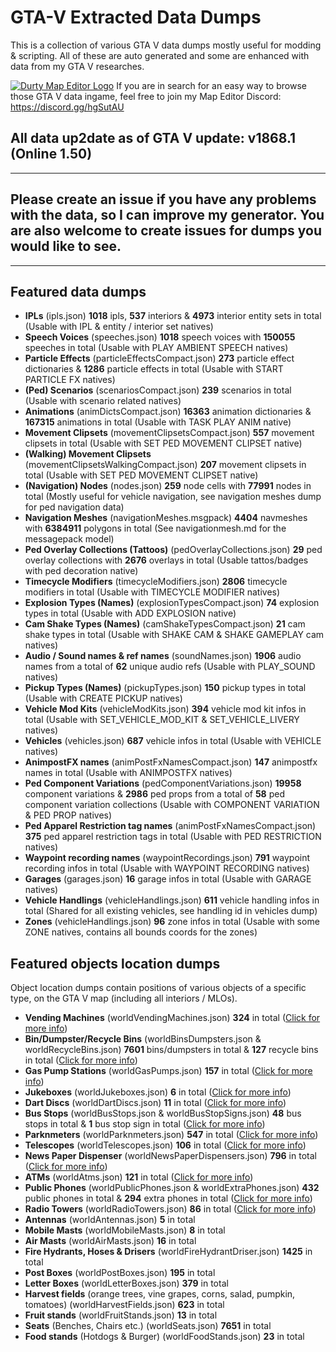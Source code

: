 # GTA-V Extracted Data Dumps
This is a collection of various GTA V data dumps mostly useful for modding &amp; scripting. All of these are auto generated and some are enhanced with data from my GTA V researches.

[![Durty Map Editor Logo](https://i.imgur.com/WsRJv3u.png)](https://discord.gg/hgSutAU)
If you are in search for an easy way to browse those GTA V data ingame, feel free to join my Map Editor Discord: https://discord.gg/hgSutAU

## All data up2date as of GTA V update: **v1868.1 (Online 1.50)**
---
## Please create an issue if you have any problems with the data, so I can improve my generator. You are also welcome to create issues for dumps you would like to see.
---
## **Featured data dumps**
- **IPLs** (ipls.json) **1018** ipls, **537** interiors & **4973** interior entity sets in total (Usable with IPL & entity / interior set natives)
- **Speech Voices** (speeches.json) **1018** speech voices with **150055** speeches in total (Usable with PLAY AMBIENT SPEECH natives)
- **Particle Effects** (particleEffectsCompact.json) **273** particle effect dictionaries & **1286** particle effects in total (Usable with START PARTICLE FX natives)
- **(Ped) Scenarios** (scenariosCompact.json) **239** scenarios in total (Usable with scenario related natives)
- **Animations** (animDictsCompact.json) **16363** animation dictionaries & **167315** animations in total (Usable with TASK PLAY ANIM native)
- **Movement Clipsets** (movementClipsetsCompact.json) **557** movement clipsets in total (Usable with SET PED MOVEMENT CLIPSET native)
- **(Walking) Movement Clipsets** (movementClipsetsWalkingCompact.json) **207** movement clipsets in total (Usable with SET PED MOVEMENT CLIPSET native)
- **(Navigation) Nodes** (nodes.json) **259** node cells with **77991** nodes in total (Mostly useful for vehicle navigation, see navigation meshes dump for ped navigation data)
- **Navigation Meshes** (navigationMeshes.msgpack) **4404** navmeshes with **6384911** polygons in total (See navigationmesh.md for the messagepack model)
- **Ped Overlay Collections (Tattoos)** (pedOverlayCollections.json) **29** ped overlay collections with **2676** overlays in total (Usable tattos/badges with ped decoration native)
- **Timecycle Modifiers** (timecycleModifiers.json) **2806** timecycle modifiers in total (Usable with TIMECYCLE MODIFIER natives)
- **Explosion Types (Names)** (explosionTypesCompact.json) **74** explosion types in total (Usable with ADD EXPLOSION native)
- **Cam Shake Types (Names)** (camShakeTypesCompact.json) **21** cam shake types in total (Usable with SHAKE CAM & SHAKE GAMEPLAY cam natives)
- **Audio / Sound names & ref names** (soundNames.json) **1906** audio names from a total of **62** unique audio refs (Usable with PLAY_SOUND natives)
- **Pickup Types (Names)** (pickupTypes.json) **150** pickup types in total (Usable with CREATE PICKUP natives)
- **Vehicle Mod Kits** (vehicleModKits.json) **394** vehicle mod kit infos in total (Usable with SET_VEHICLE_MOD_KIT & SET_VEHICLE_LIVERY natives)
- **Vehicles** (vehicles.json) **687** vehicle infos in total (Usable with VEHICLE natives)
- **AnimpostFX names** (animPostFxNamesCompact.json) **147** animpostfx names in total (Usable with ANIMPOSTFX natives)
- **Ped Component Variations** (pedComponentVariations.json) **19958** component variations & **2986** ped props from a total of **58** ped component variation collections (Usable with COMPONENT VARIATION & PED PROP natives)
- **Ped Apparel Restriction tag names** (animPostFxNamesCompact.json) **375** ped apparel restriction tags in total (Usable with PED RESTRICTION natives)
- **Waypoint recording names** (waypointRecordings.json) **791** waypoint recording infos in total (Usable with WAYPOINT RECORDING natives)
- **Garages** (garages.json) **16** garage infos in total (Usable with GARAGE natives)
- **Vehicle Handlings** (vehicleHandlings.json) **611** vehicle handling infos in total (Shared for all existing vehicles, see handling id in vehicles dump)
- **Zones** (vehicleHandlings.json) **96** zone infos in total (Usable with some ZONE natives, contains all bounds coords for the zones)

## **Featured objects location dumps**
Object location dumps contain positions of various objects of a specific type, on the GTA V map (including all interiors / MLOs).
- **Vending Machines** (worldVendingMachines.json) **324** in total ([Click for more info](https://forum.altv.mp/topic/346-all-gta-v-vending-machine-prop-positions-rotations/))
- **Bin/Dumpster/Recycle Bins** (worldBinsDumpsters.json & worldRecycleBins.json) **7601** bins/dumpsters in total & **127** recycle bins in total ([Click for more info](https://forum.altv.mp/topic/369-all-gta-v-bindumpsterrecycle-bin-prop-positions-rotations/))
- **Gas Pump Stations** (worldGasPumps.json) **157** in total ([Click for more info](https://forum.altv.mp/topic/368-all-gta-v-gas-pump-prop-positions-rotations/))
- **Jukeboxes** (worldJukeboxes.json) **6** in total ([Click for more info](https://forum.altv.mp/topic/365-all-gta-v-jukebox-prop-positions-rotations/))
- **Dart Discs** (worldDartDiscs.json) **11** in total ([Click for more info](https://forum.altv.mp/topic/364-all-gta-v-dart-discs-positions-rotations/))
- **Bus Stops** (worldBusStops.json & worldBusStopSigns.json) **48** bus stops in total & **1** bus stop sign in total ([Click for more info](https://forum.altv.mp/topic/342-all-gta-v-bus-stops-positions-rotations/))
- **Parknmeters** (worldParknmeters.json) **547** in total ([Click for more info](https://forum.altv.mp/topic/345-all-gta-v-parknmeters-prop-positions-rotations/))
- **Telescopes** (worldTelescopes.json) **106** in total ([Click for more info](https://forum.altv.mp/topic/344-all-gta-v-telescope-prop-positions-rotations/))
- **News Paper Dispenser** (worldNewsPaperDispensers.json) **796** in total ([Click for more info](https://forum.altv.mp/topic/343-all-gta-v-news-paper-dispenser-prop-positions-rotations/))
- **ATMs** (worldAtms.json) **121** in total ([Click for more info](https://forum.altv.mp/topic/340-all-gta-v-atm-prop-positions-rotations/))
- **Public Phones** (worldPublicPhones.json & worldExtraPhones.json) **432** public phones in total & **294** extra phones in total ([Click for more info](https://forum.altv.mp/topic/341-all-gta-v-public-phone-prop-positions-rotations/))
- **Radio Towers** (worldRadioTowers.json) **86** in total ([Click for more info](https://forum.altv.mp/topic/570-all-gta-v-radio-tower-prop-positions-rotations/))
- **Antennas** (worldAntennas.json) **5** in total
- **Mobile Masts** (worldMobileMasts.json) **8** in total
- **Air Masts** (worldAirMasts.json) **16** in total
- **Fire Hydrants, Hoses & Drisers** (worldFireHydrantDriser.json) **1425** in total
- **Post Boxes** (worldPostBoxes.json) **195** in total
- **Letter Boxes** (worldLetterBoxes.json) **379** in total
- **Harvest fields** (orange trees, vine grapes, corns, salad, pumpkin, tomatoes) (worldHarvestFields.json) **623** in total
- **Fruit stands** (worldFruitStands.json) **13** in total
- **Seats** (Benches, Chairs etc.) (worldSeats.json) **7651** in total
- **Food stands** (Hotdogs & Burger) (worldFoodStands.json) **23** in total